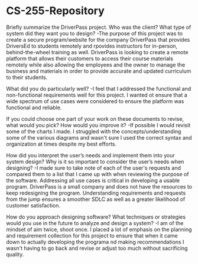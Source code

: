 # CS-255-Repository
Briefly summarize the DriverPass project. Who was the client? What type of system did they want you to design?
-The purpose of this project was to create a secure program/website for the company DriverPass that provides DriversEd to students remotely and rpovides instructors for in-person, behind-the-wheel training as well. DriverPass is looking to create a remote platform that allows their customers to access their course materials remotely while also allowing the employees and the owner to manage the business and materials in order to provide accurate and updated curriculum to their students.

What did you do particularly well?
-I feel that I addressed the functional and non-functional requirements well for this project. I wanted ot ensure that a wide spectrum of use cases were considered to ensure the platform was functional and reliable.

If you could choose one part of your work on these documents to revise, what would you pick? How would you improve it?
-If possible I would revisit some of the charts I made. I struggled with the concepts/understanding some of the various diagrams and wasn't sure I used the correct syntax and organization at times despite my best efforts.

How did you interpret the user’s needs and implement them into your system design? Why is it so important to consider the user’s needs when designing?
-I made sure to take note of each of the user's requests and compared them to a list that I came up with when reviewing the purpose of the software. Addressing all use cases is critical in developing a usable program. DriverPass is a small company and does not have the resources to keep redesigning the program. Understanding requirements and requests from the jump ensures a smoother SDLC as well as a greater likelihood of customer satisfaction.

How do you approach designing software? What techniques or strategies would you use in the future to analyze and design a system?
-I am of the mindset of aim twice, shoot once. I placed a lot of emphasis on the planning and requirement collection for this project to ensure that when it came down to actually developing the programa nd making recommendations I wasn't having to go back and revise or adjust too much without sacrificing quality.
